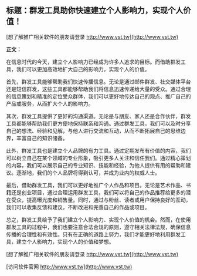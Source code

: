 ## **标题：群发工具助你快速建立个人影响力，实现个人价值！**

[想了解推广相关软件的朋友请登录 http://www.vst.tw](http://www.vst.tw)

**正文：**

在信息时代的今天，建立个人影响力已经成为许多人追求的目标。而借助群发工具，我们可以更加高效地扩大自己的影响力，实现个人的价值。

首先，群发工具能够帮助我们快速传播信息。无论是通过邮件群发、社交媒体平台还是短信群发，这些工具都能够帮助我们将信息迅速传递给大量的受众。通过合理的信息策划和精准的定位受众群体，我们可以更好地传达自己的观点、推广自己的产品或服务，从而扩大个人的影响力。

其次，群发工具提供了更好的沟通渠道。无论是与朋友、家人还是合作伙伴，群发工具都能够帮助我们更方便地保持联系和沟通。通过群发工具，我们可以及时分享自己的想法、经验和见解，与他人进行交流和互动，从而不断拓展自己的思维边界，丰富自己的知识储备。

此外，群发工具也是建立个人品牌的有力工具。通过定期发布有价值的内容，我们可以树立自己在某个领域的专业形象，吸引更多人关注和信任我们。通过精心策划的内容，我们可以展示自己的专业知识、技能和经验，为他人提供有用的帮助和建议。逐渐地，我们的个人品牌将得到认可，并成为业内的权威人士。

最后，借助群发工具，我们可以更好地推广个人作品和项目。无论是艺术作品、书籍还是创业项目，通过合理运用群发工具，我们可以将自己的作品推荐给更多的潜在受众，提高曝光度和销售量。同时，通过与粉丝、读者或用户保持良好的互动，我们可以收集反馈和建议，不断改进和完善自己的作品或项目。

总之，群发工具给予了我们建立个人影响力、实现个人价值的机会。然而，在使用群发工具的过程中，我们也要注意合法合规的原则，遵守相关法律法规，确保信息传播的合理性和有效性。只有在正确的道路上努力，我们才能更好地利用群发工具，建立个人影响力，实现个人的价值和梦想。

[想了解推广相关软件的朋友请登录 http://www.vst.tw](http://www.vst.tw)


[访问软件官网 http://www.vst.tw](http://www.vst.tw)
